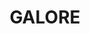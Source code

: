 ---
lastmod: '2025-04-06T06:05:20+00:00'
latitude: -35.405064
layout: suburb
longitude: 147.64961
postcode: '2652'
state: NSW
title: GALORE
url: /nsw/galore/
---